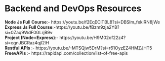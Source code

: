 <h1>Backend and DevOps Resources</h1>
<b>Node Js Full Course</b>:-  https://youtu.be/f2EqECiTBL8?si=DBSlm_feklRN8jWe
<br>
<b>Express Js Full Course</b>:-https://youtu.be/fBzm9zja2Y8?si=0Zaq9WdF0GLrjB9v
<br>
<b>Project (Node+Express)</b>:- https://youtu.be/H9M02of22z4?si=cgnJBCRaz4qjl2lH 
<br>
<b>Restful APIs </b>:- https://youtu.be/-MTSQjw5DrM?si=r61OyzEZ4HMZJHT5
<br>
<b>FreevAPIs </b>:- https://rapidapi.com/collection/list-of-free-apis
<br>



